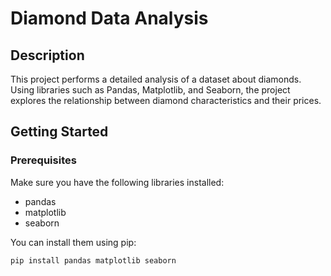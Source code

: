 # Diamond Data Analysis

## Description
This project performs a detailed analysis of a dataset about diamonds. Using libraries such as Pandas, Matplotlib, and Seaborn, the project explores the relationship between diamond characteristics and their prices.

## Getting Started

### Prerequisites
Make sure you have the following libraries installed:

- pandas
- matplotlib
- seaborn

You can install them using pip:

```bash
pip install pandas matplotlib seaborn
